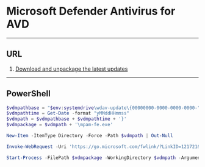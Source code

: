 # Microsoft Defender Antivirus for AVD

---

## URL
1. [Download and unpackage the latest updates](https://learn.microsoft.com/en-us/microsoft-365/security/defender-endpoint/deployment-vdi-microsoft-defender-antivirus?view=o365-worldwide#download-and-unpackage-the-latest-updates)

---

## PowerShell
````ps1
$vdmpathbase = "$env:systemdrive\wdav-update\{00000000-0000-0000-0000-"
$vdmpathtime = Get-Date -format "yMMddHHmmss"
$vdmpath = $vdmpathbase + $vdmpathtime + '}'
$vdmpackage = $vdmpath + '\mpam-fe.exe'

New-Item -ItemType Directory -Force -Path $vdmpath | Out-Null

Invoke-WebRequest -Uri 'https://go.microsoft.com/fwlink/?LinkID=121721&arch=x64' -OutFile $vdmpackage

Start-Process -FilePath $vdmpackage -WorkingDirectory $vdmpath -ArgumentList "/x"
````

